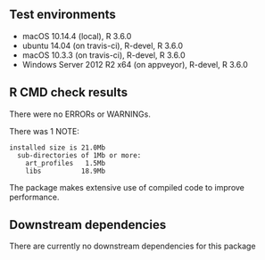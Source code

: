 ## Test environments
* macOS 10.14.4 (local), R 3.6.0
* ubuntu 14.04 (on travis-ci), R-devel, R 3.6.0
* macOS 10.3.3 (on travis-ci), R-devel, R 3.6.0
* Windows Server 2012 R2 x64 (on appveyor), R-devel, R 3.6.0


## R CMD check results

There were no ERRORs or WARNINGs.

There was 1 NOTE:

```
installed size is 21.0Mb
  sub-directories of 1Mb or more:
    art_profiles   1.5Mb
    libs          18.9Mb
```

The package makes extensive use of compiled code to improve performance.


## Downstream dependencies

There are currently no downstream dependencies for this package
